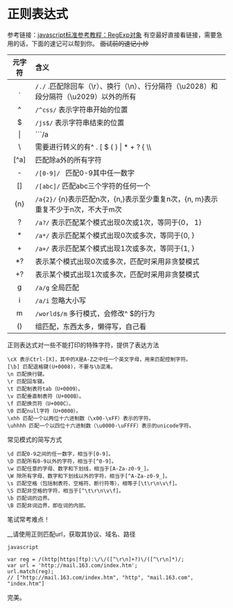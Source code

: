 # 正则表达式
参考链接：[javascript标准参考教程：RegExp对象](http://javascript.ruanyifeng.com/stdlib/regexp.html#toc4) 
有空最好直接看链接，需要急用的话，下面的速记可以帮到你。
~~面试前的速记小炒~~

| 元字符  | 含义                                       |
| :--: | :--------------------------------------- |
|  .   | ```/./```   .匹配除回车（\r）、换行（\n）、行分隔符（\u2028）和段分隔符（\u2029）以外的所有 |
|  ^   | ```/^css/```   表示字符串开始的位置                |
|  $   | ```/js$/```   表示字符串结束的位置                 |
|  \|  | ```/a|b/ ```  或                          |
|  \   | 需要进行转义的有^   .   [   $   (   )   \|   *   +   ?   {   \\\\ |
| [^a] | 匹配除a外的所有字符                               |
|  -   | ```/[0-9]/ ```  匹配0-9其中任一数字              |
|  []  | ```/[abc]/```   匹配abc三个字符的任何一个           |
| {n}  | ```/a{2}/```   {n}表示匹配n次，{n,}表示至少重复n次，{n, m}表示重复不少于n次，不大于m次 |
|  ?   | ```/a?/```    表示匹配某个模式出现0次或1次，等同于{0， 1}  |
|  *   | ```/a*/```   表示匹配某个模式出现0次或多次，等同于{0, }    |
|  +   | ```/a+/```   表示匹配某个模式出现1次或多次，等同于{1, }    |
|  *?  | 表示某个模式出现0次或多次，匹配时采用非贪婪模式                 |
|  +?  | 表示某个模式出现1次或多次，匹配时采用非贪婪模式                 |
|  g   | ```/a/g```   全局匹配                        |
|  i   | ```/a/i```   忽略大小写                       |
|  m   | ```/world$/m```   多行模式，会修改^ $的行为         |
|  ()  | 组匹配，东西太多，懒得写，自己看                         |

正则表达式对一些不能打印的特殊字符，提供了表达方法

```
\cX 表示Ctrl-[X]，其中的X是A-Z之中任一个英文字母，用来匹配控制字符。
[\b] 匹配退格键(U+0008)，不要与\b混淆。
\n 匹配换行键。
\r 匹配回车键。
\t 匹配制表符tab（U+0009）。
\v 匹配垂直制表符（U+000B）。
\f 匹配换页符（U+000C）。
\0 匹配null字符（U+0000）。
\xhh 匹配一个以两位十六进制数（\x00-\xFF）表示的字符。
\uhhhh 匹配一个以四位十六进制数（\u0000-\uFFFF）表示的unicode字符。
```

常见模式的简写方式

```
\d 匹配0-9之间的任一数字，相当于[0-9]。
\D 匹配所有0-9以外的字符，相当于[^0-9]。
\w 匹配任意的字母、数字和下划线，相当于[A-Za-z0-9_]。
\W 除所有字母、数字和下划线以外的字符，相当于[^A-Za-z0-9_]。
\s 匹配空格（包括制表符、空格符、断行符等），相等于[\t\r\n\v\f]。
\S 匹配非空格的字符，相当于[^\t\r\n\v\f]。
\b 匹配词的边界。
\B 匹配非词边界，即在词的内部。
```

笔试常考难点！

__请使用正则匹配url，获取其协议、域名、路径

```javascript```

	var reg = /(http|https|ftp):\/\/([^\r\n]+?)\/([^\r\n]*)/;
	var url = 'http://mail.163.com/index.htm';
	url.match(reg);
	// ["http://mail.163.com/index.htm", "http", "mail.163.com", "index.htm"]

完美。